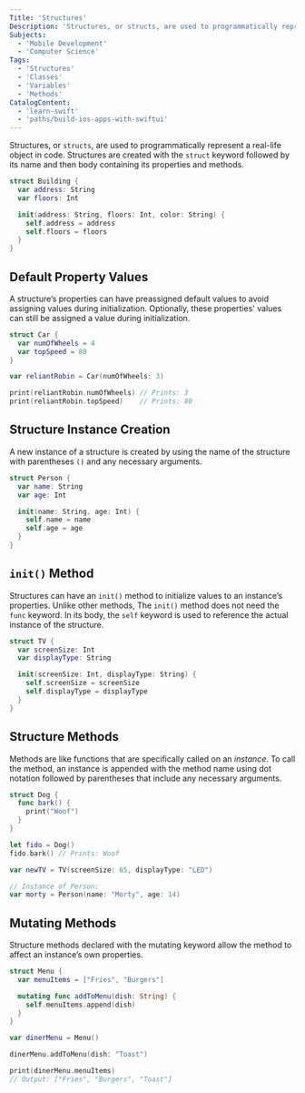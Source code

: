 ```yaml
---
Title: 'Structures'
Description: 'Structures, or structs, are used to programmatically represent a real-life object in code. Structures are created with the struct keyword followed by its name and then body containing its properties and methods.'
Subjects:
  - 'Mobile Development'
  - 'Computer Science'
Tags:
  - 'Structures'
  - 'Classes'
  - 'Variables'
  - 'Methods'
CatalogContent:
  - 'learn-swift'
  - 'paths/build-ios-apps-with-swiftui'
---
```


Structures, or `structs`, are used to programmatically represent a real-life object in code. Structures are created with the `struct` keyword followed by its name and then body containing its properties and methods.

```swift
struct Building {
  var address: String
  var floors: Int

  init(address: String, floors: Int, color: String) {
    self.address = address
    self.floors = floors
  }
}
```

## Default Property Values

A structure’s properties can have preassigned default values to avoid assigning values during initialization. Optionally, these properties' values can still be assigned a value during initialization.

```swift
struct Car {
  var numOfWheels = 4
  var topSpeed = 80
}

var reliantRobin = Car(numOfWheels: 3)

print(reliantRobin.numOfWheels) // Prints: 3
print(reliantRobin.topSpeed)    // Prints: 80
```

## Structure Instance Creation

A new instance of a structure is created by using the name of the structure with parentheses `()` and any necessary arguments.

```swift
struct Person {
  var name: String
  var age: Int

  init(name: String, age: Int) {
    self.name = name
    self.age = age
  }
}
```

## `init()` Method

Structures can have an `init()` method to initialize values to an instance’s properties. Unlike other methods, The `init()` method does not need the `func` keyword. In its body, the `self` keyword is used to reference the actual instance of the structure.

```swift
struct TV {
  var screenSize: Int
  var displayType: String

  init(screenSize: Int, displayType: String) {
    self.screenSize = screenSize
    self.displayType = displayType
  }
}
```

## Structure Methods

Methods are like functions that are specifically called on an _instance_. To call the method, an instance is appended with the method name using dot notation followed by parentheses that include any necessary arguments.

```swift
struct Dog {
  func bark() {
    print("Woof")
  }
}

let fido = Dog()
fido.bark() // Prints: Woof

var newTV = TV(screenSize: 65, displayType: "LED")

// Instance of Person:
var morty = Person(name: "Morty", age: 14)
```

## Mutating Methods

Structure methods declared with the mutating keyword allow the method to affect an instance’s own properties.

```swift
struct Menu {
  var menuItems = ["Fries", "Burgers"]

  mutating func addToMenu(dish: String) {
    self.menuItems.append(dish)
  }
}

var dinerMenu = Menu()

dinerMenu.addToMenu(dish: "Toast")

print(dinerMenu.menuItems)
// Output: ["Fries", "Burgers", "Toast"]
```
